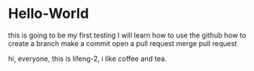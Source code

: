 # Hello-World
this is going to be my first testing
I will learn how to use the github
how to create a branch
make a commit 
open a pull request
merge pull request


hi, everyone, this is lifeng-2, i like coffee and tea.
